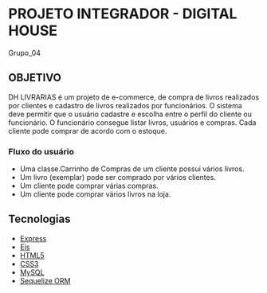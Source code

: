 # PROJETO INTEGRADOR - DIGITAL HOUSE

Grupo_04

## OBJETIVO

DH LIVRARIAS é um projeto de e-commerce, de compra de livros realizados por clientes e cadastro de livros realizados por funcionários. O sistema deve permitir que o usuário cadastre e escolha entre o perfil do cliente ou funcionário. O funcionário consegue listar livros, usuários e compras. Cada cliente pode comprar de acordo com o estoque.

### Fluxo do usuário

- Uma classe.Carrinho de Compras de um cliente possui vários livros.
- Um livro (exemplar) pode ser comprado por vários clientes.
- Um cliente pode comprar várias compras.
- Um cliente pode comprar vários livros na loja.


 ## Tecnologias

- [Express](https://expressjs.com/pt-br/)
- [Ejs](https://ejs.co/)
- [HTML5](https://developer.mozilla.org/pt-BR/docs/Web/HTML)
- [CSS3](https://developer.mozilla.org/pt-BR/docs/Web/CSS)
- [MySQL](https://www.mysql.com/)
- [Sequelize ORM](https://sequelize.org/master/)


